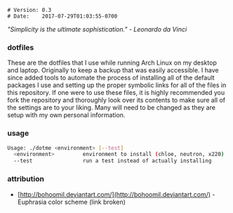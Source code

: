     # Version: 0.3
    # Date:    2017-07-29T01:03:55-0700

*"Simplicity is the ultimate sophistication." - Leonardo da Vinci*

### dotfiles
These are the dotfiles that I use while running Arch Linux on my desktop and laptop. Originally to keep a backup that was easily accessible. I have since added tools to automate the process of installing all of the default packages I use and setting up the proper symbolic links for all of the files in this repository. If one were to use these files, it is highly recommended you fork the repository and thoroughly look over its contents to make sure all of the settings are to your liking. Many will need to be changed as they are setup with my own personal information.

### usage
```bash
Usage: ./dotme <environment> [--test]
  <environment>         environment to install (chloe, neutron, x220)
  --test                run a test instead of actually installing
```

### attribution
* [http://bohoomil.deviantart.com/](http://bohoomil.deviantart.com/) - Euphrasia color scheme (link broken)

